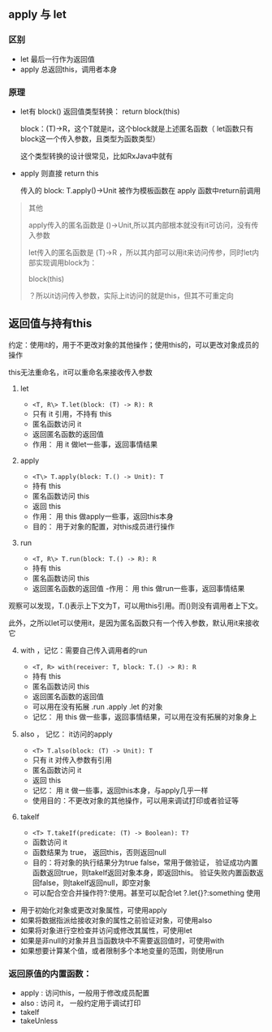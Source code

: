 ## apply 与 let
### 区别
- let 最后一行作为返回值
- apply 总返回this，调用者本身
### 原理
- let有 block() 返回值类型转换： return block(this)

  block：(T)->R，这个T就是it，这个block就是上述匿名函数（
  let函数只有block这一个传入参数，且类型为函数类型）
  
  这个类型转换的设计很常见，比如RxJava中就有
  
- apply 则直接 return this

    传入的 block: T.apply()->Unit 被作为模板函数在 apply 函数中return前调用


> 其他
> 
>   apply传入的匿名函数是 ()->Unit,所以其内部根本就没有it可访问，没有传入参数
>  
>   let传入的匿名函数是 (T)->R ，所以其内部可以用it来访问传参，同时let内部实现调用block为：
>       
>    block(this)
>
>    ？所以it访问传入参数，实际上it访问的就是this，但其不可重定向
     
## 返回值与持有this
约定：使用it的，用于不更改对象的其他操作；使用this的，可以更改对象成员的操作

this无法重命名，it可以重命名来接收传入参数
1. let
    - ```<T, R\> T.let(block: (T) -> R): R```
    - 只有 it 引用，不持有 this
    - 匿名函数访问 it
    - 返回匿名函数的返回值
    - 作用： 用 it 做let一些事，返回事情结果
    
2. apply
    - ```<T\> T.apply(block: T.() -> Unit): T ```
    - 持有 this
    - 匿名函数访问 this
    - 返回 this
    - 作用： 用 this 做apply一些事，返回this本身
    - 目的： 用于对象的配置，对this成员进行操作
    
3. run
    - ``<T, R\> T.run(block: T.() -> R): R``
    - 持有 this
    - 匿名函数访问 this
    - 返回匿名函数的返回值
    -作用： 用 this 做run一些事，返回事情结果
    
观察可以发现，T.()表示上下文为T，可以用this引用。而()则没有调用者上下文。

此外，之所以let可以使用it，是因为匿名函数只有一个传入参数，默认用it来接收它

4. with ，记忆：需要自己传入调用者的run
    - ``<T, R> with(receiver: T, block: T.() -> R): R``
    - 持有 this
    - 匿名函数访问 this
    - 返回匿名函数的返回值
    - 可以用在没有拓展 .run .apply .let 的对象
    - 记忆： 用 this 做一些事，返回事情结果，可以用在没有拓展的对象身上
    
5. also ， 记忆： it访问的apply
    - ```<T> T.also(block: (T) -> Unit): T```
    - 只有 it 对传入参数有引用
    - 匿名函数访问 it
    - 返回 this
    - 记忆： 用 it 做一些事，返回this本身，与apply几乎一样
    - 使用目的：不更改对象的其他操作，可以用来调试打印或者验证等
    
    
6. takeIf
    - ```<T> T.takeIf(predicate: (T) -> Boolean): T?```
    - 函数访问 it
    - 函数结果为 true， 返回this，否则返回null
    - 目的：将对象的执行结果分为true false，常用于做验证，
    验证成功内置函数返回true，则takeIf返回对象本身，即返回this。
    验证失败内置函数返回false，则takeIf返回null，即空对象
    - 可以配合空合并操作符?:使用。甚至可以配合let ?.let{}?:something 使用
    
    
- 用于初始化对象或更改对象属性，可使用apply
- 如果将数据指派给接收对象的属性之前验证对象，可使用also
- 如果将对象进行空检查并访问或修改其属性，可使用let
- 如果是非null的对象并且当函数块中不需要返回值时，可使用with
- 如果想要计算某个值，或者限制多个本地变量的范围，则使用run


### 返回原值的内置函数：
- apply : 访问this，一般用于修改成员配置
- also  : 访问 it， 一般约定用于调试打印
- takeIf
- takeUnless